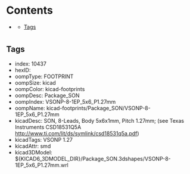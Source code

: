 



Contents
========

* [](#)
	* [Tags](#tags)

# 

## Tags

- index: 10437
- hexID: 
- oompType: FOOTPRINT
- oompSize: kicad
- oompColor: kicad-footprints
- oompDesc: Package_SON
- oompIndex: VSONP-8-1EP_5x6_P1.27mm
- oompName: kicad-footprints/Package_SON/VSONP-8-1EP_5x6_P1.27mm
- kicadDesc: SON, 8-Leads, Body 5x6x1mm, Pitch 1.27mm; (see Texas Instruments CSD18531Q5A http://www.ti.com/lit/ds/symlink/csd18531q5a.pdf)
- kicadTags: VSONP 1.27
- kicadAttr: smd
- kicad3DModel: ${KICAD6_3DMODEL_DIR}/Package_SON.3dshapes/VSONP-8-1EP_5x6_P1.27mm.wrl
